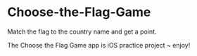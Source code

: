 # Choose-the-Flag-Game
Match the flag to the country name and get a point.

The Choose the Flag Game app is iOS practice project ~ enjoy! 
